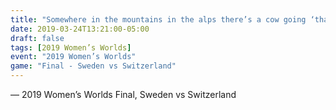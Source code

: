 ```yaml
---
title: "Somewhere in the mountains in the alps there’s a cow going ‘thank you’"
date: 2019-03-24T13:21:00-05:00
draft: false
tags: [2019 Women’s Worlds]
event: "2019 Women’s Worlds"
game: "Final - Sweden vs Switzerland"
---
```

— 2019 Women’s Worlds Final, Sweden vs Switzerland
<!--more--> 